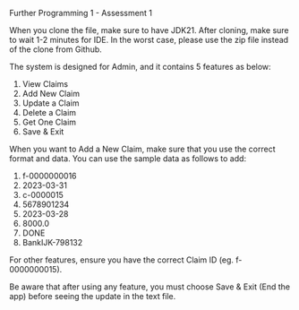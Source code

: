 Further Programming 1 - Assessment 1 

When you clone the file, make sure to have JDK21. After cloning, make sure to wait 1-2 minutes for IDE.
In the worst case, please use the zip file instead of the clone from Github. 

The system is designed for Admin, and it contains 5 features as below:
1. View Claims
2. Add New Claim
3. Update a Claim
4. Delete a Claim
5. Get One Claim
6. Save & Exit

When you want to Add a New Claim, make sure that you use the correct format and data. You can use the sample data as follows to add:
1. f-0000000016
2. 2023-03-31
3. c-0000015
4. 5678901234
5. 2023-03-28
6. 8000.0
7. DONE
8. BankIJK-798132

For other features, ensure you have the correct Claim ID (eg. f-0000000015). 

Be aware that after using any feature, you must choose Save & Exit (End the app) before seeing the update in the text file.

